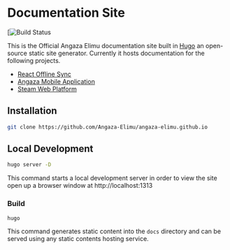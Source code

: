 # Documentation Site

[![Build Status](https://github.com/Angaza-Elimu/angaza-elimu.github.io/actions/workflows/gh-pages.yml/badge.svg)


This is the Official Angaza Elimu documentation site built in [Hugo](https://gohugo.io/) an open-source static site generator. Currently it hosts documentation
for the following projects.

- [React Offline Sync](https://github.com/Angaza-Elimu/react-offline-sync)
- [Angaza Mobile Application](https://github.com/Angaza-Elimu/Angaza-Mobile)
- [Steam Web Platform](https://github.com/Angaza-Elimu/steam-web)


## Installation

```sh
git clone https://github.com/Angaza-Elimu/angaza-elimu.github.io
```

## Local Development

```sh
hugo server -D
```

This command starts a local development server in order to view the site
open up a browser window at http://localhost:1313

### Build

```sh
hugo
```

This command generates static content into the `docs` directory and can be served using any static contents hosting service.



